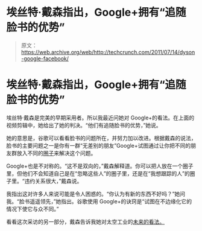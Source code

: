 # 埃丝特·戴森指出，Google+拥有“追随脸书的优势”

> 原文：<https://web.archive.org/web/http://techcrunch.com/2011/07/14/dyson-google-facebook/>

# 埃丝特·戴森指出，Google+拥有“追随脸书的优势”

埃丝特·戴森是完美的早期采用者。所以我最近问她对 Google+的看法。在上面的视频剪辑中，她给出了她的判决。“他们有追随脸书的优势，”她说。

她的意思是，谷歌可以看看脸书的问题所在，并努力加以改进。根据戴森的说法，脸书的主要问题之一是你有一群“无差别的朋友”Google+试图通过让你把不同的朋友群放入不同的[圈子](https://web.archive.org/web/20230203041303/https://techcrunch.com/2011/06/29/google-plus-circles/)来解决这个问题。

Google+也是不对称的。“这不是双向的，”戴森解释道。你可以把人放在一个圈子里，但他们不会知道自己是在“忽略这些人”的圈子里，还是在“我想跟踪的人”的圈子里。“违约关系很大，”戴森说。

我指出这对许多人来说可能是令人困惑的。“你认为有新的东西不好吗？”她问我。“脸书遥遥领先，”她指出。谷歌使用 Google+的诀窍是“试图在不边缘化它的情况下使它与众不同。”

看看这次采访的另一部分，戴森告诉我她对太空工业的[未来的看法。](https://web.archive.org/web/20230203041303/https://techcrunch.com/2011/07/08/esther-dyson-space/)